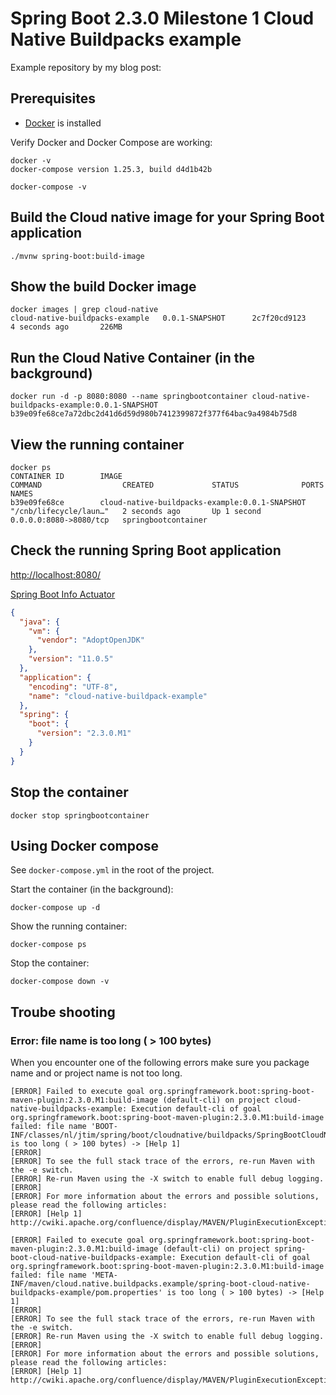 # Spring Boot 2.3.0 Milestone 1 Cloud Native Buildpacks example

Example repository by my blog post:  

## Prerequisites

* [Docker](https://hub.docker.com/search?type=edition&offering=community) is installed

Verify Docker and Docker Compose are working:

```shell script
docker -v
docker-compose version 1.25.3, build d4d1b42b
```

```shell script
docker-compose -v
````


## Build the Cloud native image for your Spring Boot application 

```shell script
./mvnw spring-boot:build-image
```

## Show the build Docker image

```shell script
docker images | grep cloud-native
cloud-native-buildpacks-example   0.0.1-SNAPSHOT      2c7f20cd9123        4 seconds ago       226MB 
```
## Run the Cloud Native Container (in the background)

```shell script
docker run -d -p 8080:8080 --name springbootcontainer cloud-native-buildpacks-example:0.0.1-SNAPSHOT
b39e09fe68ce7a72dbc2d41d6d59d980b7412399872f377f64bac9a4984b75d8
```

## View the running container

```shell script
docker ps
CONTAINER ID        IMAGE                                            COMMAND                  CREATED             STATUS              PORTS                    NAMES
b39e09fe68ce        cloud-native-buildpacks-example:0.0.1-SNAPSHOT   "/cnb/lifecycle/laun…"   2 seconds ago       Up 1 second         0.0.0.0:8080->8080/tcp   springbootcontainer
```

## Check the running Spring Boot application

[http://localhost:8080/](http://localhost:8080/)

[Spring Boot Info Actuator](http://localhost:8080/actuator/info)

```json
{
  "java": {
    "vm": {
      "vendor": "AdoptOpenJDK"
    },
    "version": "11.0.5"
  },
  "application": {
    "encoding": "UTF-8",
    "name": "cloud-native-buildpack-example"
  },
  "spring": {
    "boot": {
      "version": "2.3.0.M1"
    }
  }
}
```

## Stop the container

```shell script
docker stop springbootcontainer
```

## Using Docker compose

See `docker-compose.yml` in the root of the project.

Start the container (in the background):

```shell script
docker-compose up -d
```

Show the running container:

```shell script
docker-compose ps
```

Stop the container:

```shell script
docker-compose down -v
```

## Troube shooting

### Error: file name is too long ( > 100 bytes)

When you encounter one of the following errors make sure you package name and or project name is not too long.

```
[ERROR] Failed to execute goal org.springframework.boot:spring-boot-maven-plugin:2.3.0.M1:build-image (default-cli) on project cloud-native-buildpacks-example: Execution default-cli of goal org.springframework.boot:spring-boot-maven-plugin:2.3.0.M1:build-image failed: file name 'BOOT-INF/classes/nl/jtim/spring/boot/cloudnative/buildpacks/SpringBootCloudNativeBuildpacksApplication.class' is too long ( > 100 bytes) -> [Help 1]
[ERROR] 
[ERROR] To see the full stack trace of the errors, re-run Maven with the -e switch.
[ERROR] Re-run Maven using the -X switch to enable full debug logging.
[ERROR] 
[ERROR] For more information about the errors and possible solutions, please read the following articles:
[ERROR] [Help 1] http://cwiki.apache.org/confluence/display/MAVEN/PluginExecutionException
```

```
[ERROR] Failed to execute goal org.springframework.boot:spring-boot-maven-plugin:2.3.0.M1:build-image (default-cli) on project spring-boot-cloud-native-buildpacks-example: Execution default-cli of goal org.springframework.boot:spring-boot-maven-plugin:2.3.0.M1:build-image failed: file name 'META-INF/maven/cloud.native.buildpacks.example/spring-boot-cloud-native-buildpacks-example/pom.properties' is too long ( > 100 bytes) -> [Help 1]
[ERROR] 
[ERROR] To see the full stack trace of the errors, re-run Maven with the -e switch.
[ERROR] Re-run Maven using the -X switch to enable full debug logging.
[ERROR] 
[ERROR] For more information about the errors and possible solutions, please read the following articles:
[ERROR] [Help 1] http://cwiki.apache.org/confluence/display/MAVEN/PluginExecutionException
```